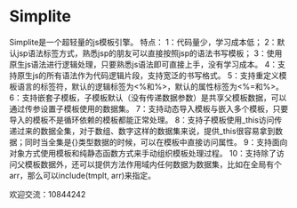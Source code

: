 Simplite
========
Simplite是一个超轻量的js模板引擎。
特点：
    1：代码量少，学习成本低；
    2：默认jsp语法标签方式，熟悉jsp的朋友可以直接按照jsp的语法书写模板；
    3：使用原生js语法进行逻辑处理，只要熟悉js语法即可直接上手，没有学习成本。
    4：支持原生js的所有语法作为代码逻辑片段，支持宽泛的书写格式。
    5：支持重定义模板语言的标签符，默认的逻辑标签为<%和%>，默认的属性标签为<%=和%>。
    6：支持嵌套子模板，子模板默认（没有传递数据参数）是共享父模板数据，可以通过传参设置子模板使用的数据集。
    7：支持动态导入模板与嵌入多个模板，只要导入的模板不是循环依赖的模板都能正常处理。
    8：支持子模板使用_this访问传递过来的数据全集，对于数组、数字这样的数据集来说，提供_this很容易拿到数据；同时当全集是{}类型数据的时候，可以在模板中直接访问属性。
    9：支持面向对象方式使用模板和纯静态函数方式来手动组织模板处理过程。
    10：支持除了访问父模板数据外，还可以提供方法作用域内任何数据为数据集，比如在全局有个arr，那么可以include(tmplt, arr)来指定。





欢迎交流：10844242
